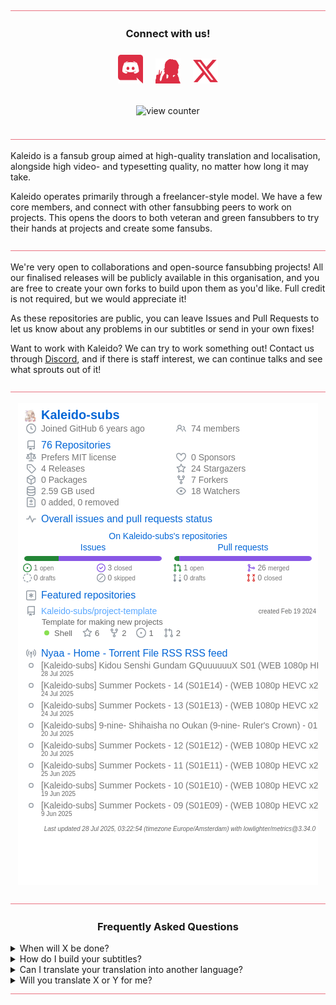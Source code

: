 <img src="../img/misc/hr.png" alt="divider" style="width: auto;">

<h3 align="center">Connect with us!</h3>
<p align="center">
    <a href="https://discord.com/invite/xT7R7QNJPA" target="_blank"><img style="display: inline-block; width: 40px; height: auto; margin: 8px;" src="../img/icons/discord.png" alt="Discord" /></a>
    <a href="https://nekobt.to/groups/4629475342391" target="_blank"><img style="display: inline-block; width: 40px; height: auto; margin: 8px;" src="../img/icons/nekobt.png" alt="Nekobt"/></a>
    <a href="https://x.com/SubsDemo" target="_blank"><img style="display: inline-block; width: 40px; height: auto; margin: 8px;" src="../img/icons/X.png" alt="X" /></a>
</p>

<p align="center">
    <img style="display: inline-block; margin: 10px;" alt="view counter" src="https://komarev.com/ghpvc/?username=Kaleido-subs&color=fd76aa&label=Views"><img>
</p>

<img src="../img/misc/hr.png" alt="divider" style="width: auto;">

Kaleido is a fansub group aimed at high-quality translation and localisation, alongside high video- and typesetting
quality, no matter how long it may take.

Kaleido operates primarily through a freelancer-style model. We have a few core members, and connect with other fansubbing
peers to work on projects. This opens the doors to both veteran and green fansubbers to try their hands at projects and
create some fansubs.

<img src="../img/misc/hr.png" alt="divider" style="width: auto;">

We're very open to collaborations and open-source fansubbing projects! All our finalised releases will be publicly
available in this organisation, and you are free to create your own forks to build upon them as you'd like. Full credit
is not required, but we would appreciate it!

As these repositories are public, you can leave Issues and Pull Requests to let us know about any problems in our
subtitles or send in your own fixes!

Want to work with Kaleido? We can try to work something out! Contact us through
<a href=https://discord.com/servers/stalleido-subs-443264565069742080 target="_blank">Discord</a>, and if there is staff interest, we can continue talks
and see what sprouts out of it!

<img src="../img/misc/hr.png" alt="divider" style="width: auto;">

<p align="center">
    <img src="../github-metrics.png">
</p>

<!-- TODO: Make deschtimes progress visible here somehow or another? Shinon? -->

<img src="../img/misc/hr.png" alt="divider" style="width: auto;">

<h3 align="center"> Frequently Asked Questions</h3>

<details><summary>When will X be done?</summary>
<ul>
    <li>
    We're done when we're done, simple as that really. If you want specific details on what the hold-up may be, please
    check our <a href="https://kaleido.kageru.moe/" target="_blank">main website</a> for the Deschtimes feed, or feel
    free to ask in our <a href="https://discord.com/servers/stalleido-subs-443264565069742080" target="_blank">Discord server</a> (and if you have the
    relevant expertise, please do not hesitate to apply!).
    </li>
</ul>
</details>

<details><summary>How do I build your subtitles?</summary>
<ul>
    <li>
    We use a tool called <a href=https://github.com/TypesettingTools/SubKt target="_blank">SubKt</a> to build all our subtitle
    scripts. You can build the subtitles by running <code>./gradlew merge.01`</code> (or other episodes). For muxing,
    you must make sure the name of the encode you'd like to mux with matches the "premux" property of the project (check
     `<code>sub.properties</code>), and then run <code>./gradlew mux.01</code>. For further questions, please check out
     the official <a href="https://github.com/TypesettingTools/SubKt" target="_blank">SubKt documentation</a>.
    </li>
</ul>
</details>

<details><summary>Can I translate your translation into another language?</summary>
<ul>
    <li>
    By all means, please do! Credit would be much appreciated if you make use of our subtitles. You may also want to
    make sure to update the <code>sub.properties</code> before you start building your subtitles.
    </li>
</ul>
</details>

<details><summary>Will you translate X or Y for me?</summary>
<ul>
    <li>
    We do not currently accept specific subbing requests. If you're interested in doing it as a project, we may consider
    doing it if there's staff interest and you already have some staff of your own.
    </li>
</ul>
</details>

<img src="../img/misc/hr.png" alt="divider" style="width: auto;">
